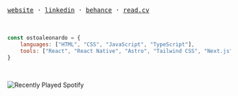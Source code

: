 <div>
<samp>
<a href='https://ostoaleonardo.vercel.app/'>website</a> ·
<a href='https://www.linkedin.com/in/ostoaleonardo/'>linkedin</a> ·
<a href='https://www.behance.net/ostoaleonardo'>behance</a> ·
<a href='https://read.cv/ostoaleonardo'>read.cv</a>
</samp>
</div>

<br />
<br />

```javascript
const ostoaleonardo = {
    languages: ["HTML", "CSS", "JavaScript", "TypeScript"],
    tools: ["React", "React Native", "Astro", "Tailwind CSS", "Next.js", "Expo"]
}
```

<br />

![Recently Played Spotify](https://spotify-recently-played-github-readme.vercel.app/api)
